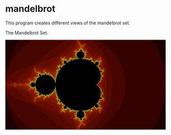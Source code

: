 # mandelbrot

This program creates different views of the mandelbrot set.

The Mandelbrot Set.

![Mandelbrot Set](https://github.com/garunzo/mandelbrot/raw/master/images/mandelbrot-S-4-X-0-Y-0-P-1.png "Mandelbrot Set")
